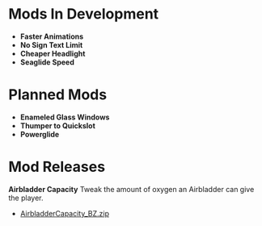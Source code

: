 # Mods In Development
- **Faster Animations**
- **No Sign Text Limit**
- **Cheaper Headlight**
- **Seaglide Speed**

# Planned Mods
- **Enameled Glass Windows**
- **Thumper to Quickslot**
- **Powerglide**

# Mod Releases
**Airbladder Capacity**
Tweak the amount of oxygen an Airbladder can give the player.

- [AirbladderCapacity_BZ.zip]()
